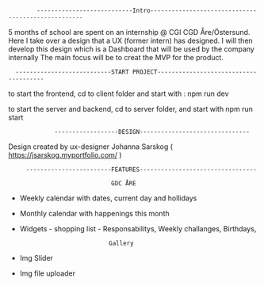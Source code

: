             ---------------------------Intro---------------------------------------------------
5 months of school are spent on an internship @ CGI CGD Åre/Östersund. Here I take over a design that a UX (former intern) has designed.
I will then develop this design which is a Dashboard that will be used by the company internally
The main focus will be to creat the MVP for the product.

      ---------------------------START PROJECT--------------------------------------
to start the frontend, cd to client folder and start with : npm run dev

to start the server and backend, cd to server folder, and start with npm run start

                 ------------------DESIGN-------------------------------
Design created by ux-designer Johanna Sarskog ( https://jsarskog.myportfolio.com/ )

         ------------------------FEATURES---------------------------------
                          
                                 GDC ÅRE

- Weekly calendar with dates, current day and hollidays
- Monthly calendar with happenings this month
- Widgets - shopping list - Responsabilitys, Weekly challanges, Birthdays,

                               Gallery

- Img Slider
- Img file uploader
